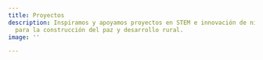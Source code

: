 ```yaml
---
title: Proyectos
description: Inspiramos y apoyamos proyectos en STEM e innovación de niñas y mujeres
  para la construcción del paz y desarrollo rural.
image: ''

---
```

